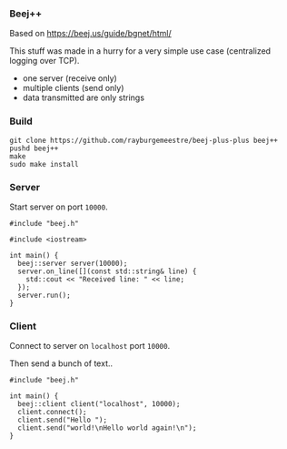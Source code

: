 ### Beej++

Based on https://beej.us/guide/bgnet/html/

This stuff was made in a hurry for a very simple use case (centralized logging over TCP).

- one server (receive only)
- multiple clients (send only)
- data transmitted are only strings


### Build

```
git clone https://github.com/rayburgemeestre/beej-plus-plus beej++
pushd beej++
make
sudo make install
```


### Server

Start server on port `10000`.

```
#include "beej.h"

#include <iostream>

int main() {
  beej::server server(10000);
  server.on_line([](const std::string& line) {
    std::cout << "Received line: " << line;
  });
  server.run();
}
```

### Client

Connect to server on `localhost` port `10000`.

Then send a bunch of text..

```
#include "beej.h"

int main() {
  beej::client client("localhost", 10000);
  client.connect();
  client.send("Hello ");
  client.send("world!\nHello world again!\n");
}
```
